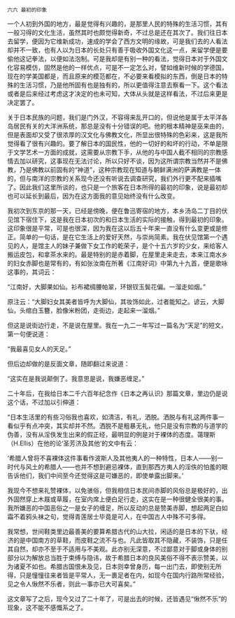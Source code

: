     六六 最初的印象 

   一个人初到外国的地方，最是觉得有兴趣的，是那里人民的特殊的生活习惯，其有一般习得的文化生活，虽然其时也颇觉得新奇，不过总是还在其次了。我们往日本去留学，便因为它维新成功，速成的学会了西方文明的缘故，可是我们去的人看法却并不一致，也有人以为日本的长处只有善于吸收外国文化这一点，来留学便是要偷他这记拳法，以便如法泡制。可是我却是有别一种的看法，觉得日本对于外国文化容易模仿，固然是他的一样优点，可是不一定怎么对，譬如维新时候的学德国，现在的学美国都是，而且原来的模范都在，不必要来看模拟的东西，倒是日本的特殊的生活习惯，乃是他所固有也是独有的，所以更值得注意去察看一下。这个看法或者是后来经过考虑这才决定的也未可知，大体从头就是这样看法，不过后来更是决定罢了。

   关于日本民族的问题，我们是门外汉，不容得来乱开口的，但说他是属于太平洋各岛居民有关的大洋洲系统，那总是没有十分错误的吧。他的根本精神是巫来由的，但是表面却又受了很浓厚的汉文化与佛教文化，所显出很特殊的色彩来，这是我所觉得看了很有兴趣的。要了解日本的国民性，他的一切好的和坏的行动，不单是限于文学艺术一方面的成就，这需要从宗教下手，从他的与中国人截不相同的宗教感情去加以研究，这事现在无法讨论，所以只好不谈，因为这所谓宗教当然并不是佛教，乃是佛教以前固有的“神道”，这种宗教现在知道与朝鲜满洲的萨满教是一体的，但与南洋的宗教的关系现今还没有听说去调查研究，我们外行更不配来插嘴了。因此我们这里所谈的，也只是一个旅客在日本所得的最初的印象，说是最初却也可以延长到最后，因为在这方面我的意见始终没有什么改变。

   我初次到东京的那一天，已经是傍晚，便在鲁迅寄宿的地方，本乡汤岛二丁目的伏见馆下宿住下，这是我在日本初次的和日本生活的实际的接触，得到最初的印象。这印象很是平常，可是也很深，因为我在这以后五十年来一直没有什么变更或是修正。简单的一句话，是在它生活上的爱好天然，与崇尚简素。我在伏见馆第一个遇见的人，是馆主人的妹子兼做下女工作的乾荣子，是个十五六岁的少女，来给客人搬运皮包，和拿茶水来的。最是特别的是赤着脚，在屋里走来走去，本来江南水乡的妇女赤脚也是常有的，有如张汝南在所著《江南好词》中第九十九首，便是歌咏这事的，其词云：

   “江南好，大脚果如仙。衫布裙绸腰帕翠，环银钗玉鬓花偏。一溜走如烟。”

   原注云：“大脚妇女其美者皆呼为大脚仙，其妆饰如此，过者能知之。谚云，大脚仙，头绾白玉簪，脸像米粉团，走街边，走起来一溜烟。”

   但这是说街边行走，不是说在屋里。我在一九二一年写过一篇名为“天足”的短文，第一句便说道：

   “我最喜见女人的天足。”

   但后边却做的是反面文章，随即翻过来说道：

   “这实在是我说颠倒了。我意思是说，我嫌恶缠足。”

   二十年后，在我给日本二千六百年纪念作《日本之再认识》那篇文章，里边仍是说这个话，不过加以引伸道：

   “日本生活里的有些习俗我也喜欢，如清洁，有礼，洒脱。洒脱与有礼这两件事一看似乎有点冲突，其实却并不然。洒脱不是粗暴无礼，他只是没有宗教的与道学的伪善，没有从淫佚发生出来的假正经，最明显的例是对于裸体的态度。蔼理斯（H.Ellis）在他的论‘圣芳济及其他’的文中有云：

   ‘希腊人曾将不喜裸体这件事看作波斯人及其他夷人的一种特性，日本人——别一时代与风土的希腊人——也并不想到避忌裸体，直到那西方夷人的淫佚的怕羞的眼告诉他们，我们中间至今还觉得这是可嫌恶的，即使单露出脚来。’

   我现今不想来礼赞裸体，以免骇俗，但我相信日本民间赤脚的风俗总是极好的，出外固然穿上木屐或草履，在室内席上便白足行走，这实在是一种很健全很美的事。我所嫌恶的中国恶俗之一是女子的缠足，所以反动的总是赞美赤脚，想起两足白如霜不着鸦头袜之句，觉得青莲居士毕竟是可人，在中国古人中殊不可多得。

   我常想，世间鞋类里边最善美的要算希腊古代的山大拉，闲适的是日本的下驮，经济的是中国南方的草鞋，而皮鞋之流不与也。凡此皆取其不隐藏，不装饰，只是任其自然，却亦不至于不适用与不美观。此亦别无深意，不过鄙意对于脚或身体的别部分以为解放总当胜于束缚与隐讳，故于希腊日本的良风美俗不得不表示赞美，以为诸夏不如也。希腊古国恨未及见，日本则幸曾身历，每一出门去，即使别无所得，只是憧憧往来者皆是平常人，无一裹足者在内，如现今在国内行路所常经验，见之令人愀然不乐者，则此一事亦已大可喜矣。”

   这文章写了之后，现今又过了二十年了，可是出去的时候，还皆遇见“愀然不乐”的现象，这不能不感慨系之了。

